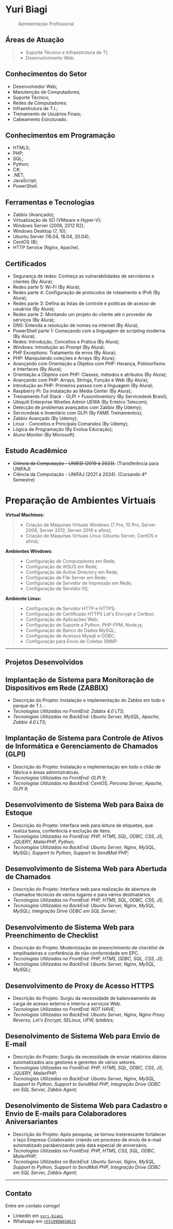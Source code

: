 # Yuri Biagi

> Apresentação Profissional

## Áreas de Atuação

> - Suporte Técnico e Infraestrutura de TI;
> - Desenvolvimento Web.

## Conhecimentos do Setor

- Desenvolvedor Web;
- Manutenção de Computadores;
- Suporte Técnico;
- Redes de Computadores;
- Infraestrutura de T.I.;
- Treinamento de Usuários Finais;
- Cabeamento Estruturado.

## Conhecimentos em Programação

- HTML5;
- PHP;
- SQL;
- Python;
- C#;
- .NET;
- JavaScript;
- PowerShell.

## Ferramentas e Tecnologias

- Zabbix (Avançado);
- Virtualização de SO (VMware e Hyper-V);
- Windows Server (2008, 2012 R2);
- Windows Desktop (7, 10);
- Ubuntu Server (16.04, 18.04, 20.04);
- CentOS (8);
- HTTP Service (Nginx, Apache).

## Certificados

- Segurança de redes: Conheça as vulnerabilidades de servidores e clientes (By Alura);
- Redes parte 5: Wi-FI (By Alura);
- Redes parte 4: Configuração de protocolos de roteamento e IPv6 (By Alura);
- Redes parte 3: Defina as listas de controle e políticas de acesso de usuários (By Alura);
- Redes parte 2: Montando um projeto do cliente até o provedor de serviços (By Alura);
- DNS: Entenda a resolução de nomes na internet (By Alura);
- PowerShell parte 1: Começando com a linguagem de scripting moderna (By Alura);
- Redes: Introdução, Conceitos e Prática (By Alura);
- Windows: Introdução ao Prompt (By Alura);
- PHP Exceptions: Tratamento de erros (By Alura);
- PHP: Manipulando coleções e Arrays (By Alura);
- Avançando com Orientação a Objetos com PHP: Herança, Polimorfismo e Interfaces (By Alura);
- Orientação a Objetos com PHP: Classes, métodos e atributos (By Alura);
- Avançando com PHP: Arrays, Strings, Função e Web (By Alura);
- Introdução ao PHP: Primeiros passos com a linguagem (By Alura);
- Raspberry Pi: Da instalação ao Media Center (By Alura);
- Treinamento Full Stack - GLPI + FusionInventory (By Servicedesk Brasil);
- Ubiquiti Enterprise Wirelles Admin UEWA (By Entelco Telecom);
- Detecção de problemas avançados com Zabbix (By Udemy);
- Servicedesk e Inventário com GLPI (By FAME Treinamentos);
- Zabbix Avançado (By Udemy);
- Linux - Conceitos e Principais Comandos (By Udemy);
- Lógica de Programação (By Evolua Educação);
- Aluno Monitor (By Microsoft).

## Estudo Acadêmico
 
- ~~Ciência da Computação - UNIESI (2019 à 2023).~~ (Transferência para UNIFAJ)
- Ciência da Computação - UNIFAJ (2021 à 2024). (Cursando 4º Semestre)

# Preparação de Ambientes Virtuais

**Virtual Machines:**
> - Criação de Máquinas Virtuais Windows (7 Pro, 10 Pro, Server 2008, Server 2012, Server 2016 e afins);
> - Criação de Máquinas Virtuais Linux (Ubuntu Server, CentOS e afins);

**Ambientes Windows:**
> - Configuração de Computadores em Rede;
> - Configuração de WSUS em Rede;
> - Configuração de Active Directory em Rede;
> - Configuração de File Server em Rede;
> - Configuração de Servidor de Impressão em Rede;
> - Configuração de Servidor IIS;

**Ambiente Linux:**
> - Configuração de Servidor HTTP e HTTPS;
> - Configuração de Certificado HTTPS Let's Encrypt e Certbot;
> - Configuração de Aplicações Web;
> - Configuração de Suporte a Python, PHP-FPM, Node.js;
> - Configuração de Banco de Dados MySQL;
> - Configuração de Acessos Mysqli e ODBC;
> - Configuração para Envio de Coletas SNMP.

---

## Projetos Desenvolvidos

## **Implantação de Sistema para Monitoração de Dispositivos em Rede (ZABBIX)**
- Descrição do Projeto: Instalação e implementação do Zabbix em todo o parque de T.I. .
- *Tecnologias Utilizadas no FrontEnd: Zabbix 4.0 LTS;*
- *Tecnologias Utilizadas no BackEnd: Ubuntu Server, MySQL, Apache, Zabbix 4.0 LTS;*

## **Implantação de Sistema para Controle de Ativos de Informática e Gerenciamento de Chamados (GLPI)**
- Descrição do Projeto: Instalação e implementação em todo o chão de fábrica e áreas administrativas.
- *Tecnologias Utilizadas no FrontEnd: GLPI 9;*
- *Tecnologias Utilizadas no BackEnd: CentOS, Percona Server, Apache, GLPI 9;*

## **Desenvolvimento de Sistema Web para Baixa de Estoque**
- Descrição do Projeto: Interface web para leitura de etiquetas, que realiza baixa, conferência e exclução de itens.
- *Tecnologias Utilizadas no FrontEnd: PHP, HTM5, SQL, ODBC, CSS, JS, JQUERY, MailerPHP, Python;*
- *Tecnologias Utilizadas no BackEnd: Ubuntu Server, Nginx, MySQL, MySQLi, Support to Python, Support to SendMail PHP;*

## **Desenvolvimento de Sistema Web para Abertuda de Chamados**
- Descrição do Projeto: Interface web para realização de abertura de chamados técnicos de vários lugares e para vários destinatários.
- *Tecnologias Utilizadas no FrontEnd: PHP, HTM5, SQL, ODBC, CSS, JS;*
- *Tecnologias Utilizadas no BackEnd: Ubuntu Server, Nginx, MySQL, MySQLi, Integração Drive ODBC em SQL Server;*

## **Desenvolvimento de Sistema Web para Preenchimento de Checklist**
- Descrição do Projeto: Modernização de preenchimento de checklist de empilhadeiras e conferência de não conformidade em EPC.
- *Tecnologias Utilizadas no FrontEnd: PHP, HTM5, ODBC, SQL, CSS, JS;*
- *Tecnologias Utilizadas no BackEnd: Ubuntu Server, Nginx, MySQL, MySQLi;*

## **Desenvolvimento de Proxy de Acesso HTTPS**
- Descrição do Projeto: Surgiu da necessidade de balanceamento de carga de acesso externo e interno a serviços Web.
- *Tecnologias Utilizadas no FrontEnd: NOT HAVE;*
- *Tecnologias Utilizadas no BackEnd: Ubuntu Server, Nginx, Nginx Proxy Reverso, Let's Encrypt, SELinux, UFW, Iptables;*

## **Desenolvimento de Sistema Web para Envio de E-mail**
- Descrição do Projeto: Surgiu da necessidade de enviar relatórios diários automatizados aos gestores e gerentes de vários setores.
- *Tecnologias Utilizadas no FrontEnd: PHP, HTM5, SQL, ODBC, CSS, JS, JQUERY, MailerPHP;*
- *Tecnologias Utilizadas no BackEnd: Ubuntu Server, Nginx, MySQL, Support to Python, Support to SendMail PHP, Integração Drive ODBC em SQL Server, Zabbix Agent;*

## **Desenolvimento de Sistema Web para Cadastro e Envio de E-mails para Colaboradores Aniversariantes**
- Descrição do Projeto: Após pesquisa, se tornou insteressante fortalecer o laço Empresa-Colaborador criando um processo de envio de e-mail automatizado parabenizando pela data especial de aniversário.
- *Tecnologias Utilizadas no FrontEnd: PHP, HTM5, CSS, SQL, ODBC,  MailerPHP;*
- *Tecnologias Utilizadas no BackEnd: Ubuntu Server, Nginx, MySQL, Support to Python, Support to SendMail PHP, Integração Drive ODBC em SQL Server, Zabbix Agent;*

---

## Contato

Entre em contato comigo!

- LinkedIn em <a href="https://www.linkedin.com/in/yuri-biagi/" target="_blank"> `yuri-biagi` </a>
- Whatsapp em <a href="https://api.whatsapp.com/send?phone=5519998658625" target="_blank"> `+5519998658625` </a>
